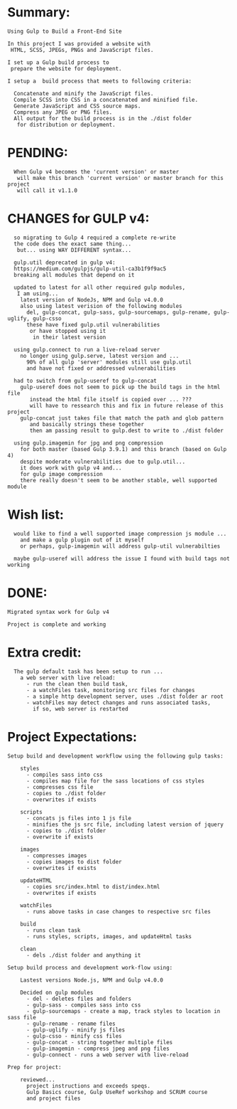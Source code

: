 # Summary:

    Using Gulp to Build a Front-End Site

    In this project I was provided a website with
     HTML, SCSS, JPEGs, PNGs and JavaScript files.

    I set up a Gulp build process to
     prepare the website for deployment.

    I setup a  build process that meets to following criteria:

      Concatenate and minify the JavaScript files.
      Compile SCSS into CSS in a concatenated and minified file.
      Generate JavaScript and CSS source maps.
      Compress any JPEG or PNG files.
      All output for the build process is in the ./dist folder
       for distribution or deployment.

# PENDING:

      When Gulp v4 becomes the 'current version' or master
       will make this branch 'current version' or master branch for this project
       will call it v1.1.0

# CHANGES for GULP v4:

      so migrating to Gulp 4 required a complete re-write
      the code does the exact same thing...
       but... using WAY DIFFERENT syntax...

      gulp.util deprecated in gulp v4:
      https://medium.com/gulpjs/gulp-util-ca3b1f9f9ac5 
      breaking all modules that depend on it

      updated to latest for all other required gulp modules,
       I am using...
        latest version of NodeJs, NPM and Gulp v4.0.0
        also using latest verision of the following modules
          del, gulp-concat, gulp-sass, gulp-sourcemaps, gulp-rename, gulp-uglify, gulp-csso
          these have fixed gulp.util vulnerabilities
           or have stopped using it
            in their latest version

      using gulp.connect to run a live-reload server
        no longer using gulp.serve, latest version and ...
          90% of all gulp 'server' modules still use gulp.util
          and have not fixed or addressed vulnerabilities
       
      had to switch from gulp-useref to gulp-concat
        gulp-useref does not seem to pick up the build tags in the html file
           instead the html file itself is copied over ... ???
           will have to ressearch this and fix in future release of this project
        gulp-concat just takes file that match the path and glob pattern 
           and basically strings these together 
           then am passing result to gulp.dest to write to ./dist folder

      using gulp.imagemin for jpg and png compression
        for both master (based Gulp 3.9.1) and this branch (based on Gulp 4)
        despite moderate vulnerabilities due to gulp.util...
        it does work with gulp v4 and...
        for gulp image compression
        there really doesn't seem to be another stable, well supported module
        
# Wish list: 

      would like to find a well supported image compression js module ...
        and make a gulp plugin out of it myself
        or perhaps, gulp-imagemin will address gulp-util vulnerabilties 
      
      maybe gulp-useref will address the issue I found with build tags not working 

# DONE:

    Migrated syntax work for Gulp v4

    Project is complete and working 

# Extra credit:

      The gulp default task has been setup to run ...
        a web server with live reload:
          - run the clean then build task,
          - a watchFiles task, monitoring src files for changes
          - a simple http development server, uses ./dist folder ar root
          - watchFiles may detect changes and runs associated tasks,
            if so, web server is restarted

# Project Expectations:    

    Setup build and development workflow using the following gulp tasks:

        styles
          - compiles sass into css
          - compiles map file for the sass locations of css styles
          - compresses css file
          - copies to ./dist folder
          - overwrites if exists

        scripts
          - concats js files into 1 js file
          - minifies the js src file, including latest version of jquery
          - copies to ./dist folder
          - overwrite if exists

        images
          - compresses images
          - copies images to dist folder
          - overwrites if exists

        updateHTML
          - copies src/index.html to dist/index.html
          - overwrites if exists

        watchFiles
          - runs above tasks in case changes to respective src files

        build
          - runs clean task
          - runs styles, scripts, images, and updateHtml tasks

        clean
          - dels ./dist folder and anything it

    Setup build process and development work-flow using:

        Lastest versions Node.js, NPM and Gulp v4.0.0

        Decided on gulp modules  
          - del - deletes files and folders
          - gulp-sass - compiles sass into css
          - gulp-sourcemaps - create a map, track styles to location in sass file
          - gulp-rename - rename files
          - gulp-uglify - minify js files
          - gulp-csso - minify css files
          - gulp-concat - string together multiple files
          - gulp-imagemin - compress jpeg and png files
          - gulp-connect - runs a web server with live-reload

    Prep for project:

        reviewed...
          project instructions and exceeds speqs.
          Gulp Basics course, Gulp UseRef workshop and SCRUM course
          and project files
